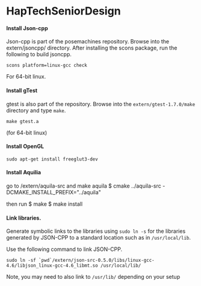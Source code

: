 # HapTechSeniorDesign

#### Install Json-cpp

Json-cpp is part of the posemachines repository. Browse into the extern/jsoncpp/ directory. After installing
the scons package, run the following to build jsoncpp.

    scons platform=linux-gcc check

For 64-bit linux.

#### Install gTest

gtest is also part of the repository. Browse into the `extern/gtest-1.7.0/make` directory and type `make`. 

    make gtest.a

(for 64-bit linux)

#### Install OpenGL

    sudo apt-get install freeglut3-dev

#### Install Aquilia
go to /extern/aquila-src and make aquila 
$ cmake ../aquila-src -DCMAKE_INSTALL_PREFIX="../aquila"

then run 
$ make
$ make install

#### Link libraries.

Generate symbolic links to the libraries using `sudo ln -s` for the libraries generated by JSON-CPP to a standard location
such as in `/usr/local/lib`.

Use the following command to link JSON-CPP.

    sudo ln -sf `pwd`/extern/json-src-0.5.0/libs/linux-gcc-4.6/libjson_linux-gcc-4.6_libmt.so /usr/local/lib/

Note, you may need to also link to `/usr/lib/` depending on your setup

